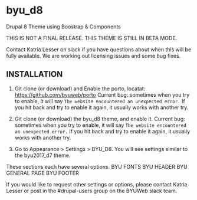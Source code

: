 # byu_d8
Drupal 8 Theme using Boostrap &amp; Components


THIS IS NOT A FINAL RELEASE. THIS THEME IS STILL IN BETA MODE.

 Contact Katria Lesser on slack if you have questions about when this will be fully available. We are working out licensing issues and some bug fixes.


INSTALLATION
--------------------
1. Git clone (or download) and Enable the porto, locatat: https://github.com/byuweb/porto
  Current bug: sometimes when you try to enable, it will say `The website encountered an unexpected error.` If you hit back and try to enable it again, it usually works with another try.
2. Git clone (or download) the byu_d8 theme, and enable it. 
  Current bug: sometimes when you try to enable, it will say `The website encountered an unexpected error.` If you hit back and try to enable it again, it usually works with another try.

3. Go to Appearance > Settings > BYU_D8. You will see settings similar to the byu2017_d7 theme.

These sections each have several options.
BYU FONTS
BYU HEADER
BYU GENERAL PAGE
BYU FOOTER


If you would like to request other settings or options, please contact Katria Lesser or post in the #drupal-users group on the BYUWeb slack team.
